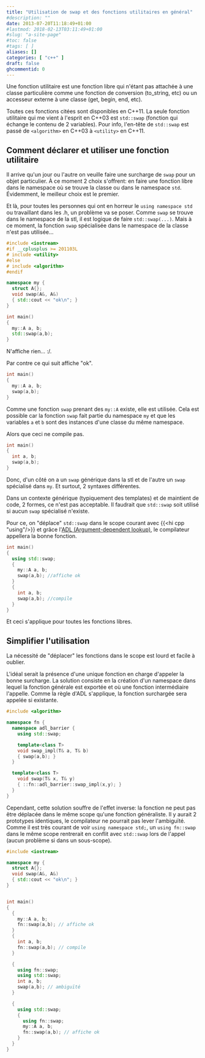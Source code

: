```yaml
---
title: "Utilisation de swap et des fonctions utilitaires en général"
#description: ""
date: 2013-07-20T11:18:49+01:00
#lastmod: 2018-02-13T03:11:49+01:00
#slug: "a-site-page"
#toc: false
#tags: [ ]
aliases: []
categories: [ "c++" ]
draft: false
ghcommentid: 0
---
```


Une fonction utilitaire est une fonction libre qui n'étant pas attachée à une classe particulière comme une fonction de conversion (to_string, etc) ou un accesseur externe à une classe (get, begin, end, etc).

Toutes ces fonctions citées sont disponibles en C++11. La seule fonction utilitaire qui me vient à l'esprit en C++03 est `std::swap` (fonction qui échange le contenu de 2 variables). Pour info, l'en-tête de `std::swap` est passé de `<algorithm>` en C++03 à `<utility>` en C++11.

## Comment déclarer et utiliser une fonction utilitaire

Il arrive qu'un jour ou l'autre on veuille faire une surcharge de `swap` pour un objet particulier. À ce moment 2 choix s'offrent: en faire une fonction libre dans le namespace où se trouve la classe ou dans le namespace `std`. Évidemment, le meilleur choix est le premier.

Et là, pour toutes les personnes qui ont en horreur le `using namespace std` ou travaillant dans les .h, un problème va se poser. Comme `swap` se trouve dans le namespace de la stl, il est logique de faire `std::swap(...)`. Mais à ce moment, la fonction `swap` spécialisée dans le namespace de la classe n'est pas utilisée...

```cpp
#include <iostream>
#if __cplusplus >= 201103L
# include <utility>
#else
# include <algorithm>
#endif

namespace my {
  struct A{};
  void swap(A&, A&)
  { std::cout << "ok\n"; }
}

int main()
{
  my::A a, b;
  std::swap(a,b);
}
```

N'affiche rien... :/.

Par contre ce qui suit affiche "ok".

```cpp
int main()
{
  my::A a, b;
  swap(a,b);
}
```

Comme une fonction `swap` prenant des `my::A` existe, elle est utilisée. Cela est possible car la fonction `swap` fait partie du namespace `my` et que les variables `a` et `b` sont des instances d'une classe du même namespace.

Alors que ceci ne compile pas.

```cpp
int main()
{
  int a, b;
  swap(a,b);
}
```

Donc, d'un côté on a un `swap` générique dans la stl et de l'autre un `swap` spécialisé dans `my`.
Et surtout, 2 syntaxes différentes.

Dans un contexte générique (typiquement des templates) et de maintient de code, 2 formes, ce n'est pas acceptable.
Il faudrait que `std::swap` soit utilisé si aucun `swap` spécialisé n'existe.

Pour ce, on "déplace" `std::swap` dans le scope courant avec {{<hi cpp "using"/>}} et grâce l'[ADL (Argument-dependent lookup)](http://en.cppreference.com/w/cpp/language/adl), le compilateur appellera la bonne fonction.

```cpp
int main()
{
  using std::swap;
  {
    my::A a, b;
    swap(a,b); //affiche ok
  }
  {
    int a, b;
    swap(a,b); //compile
  }
}
```

Et ceci s'applique pour toutes les fonctions libres.

## Simplifier l'utilisation

La nécessité de "déplacer" les fonctions dans le scope est lourd et facile à oublier.

L'idéal serait la présence d'une unique fonction en charge d'appeler la bonne surcharge. La solution consiste en la création d'un namespace dans lequel la fonction générale est exportée et où une fonction intermédiaire l'appelle. Comme la règle d'ADL s'applique, la fonction surchargée sera appelée si existante.

```cpp
#include <algorithm>

namespace fn {
  namespace adl_barrier {
    using std::swap;

    template<class T>
    void swap_impl(T& a, T& b)
    { swap(a,b); }
  }

  template<class T>
    void swap(T& x, T& y)
    { ::fn::adl_barrier::swap_impl(x,y); }
  }
}
```

Cependant, cette solution souffre de l'effet inverse: la fonction ne peut pas être déplacée dans le même scope qu'une fonction généraliste. Il y aurait 2 prototypes identiques, le compilateur ne pourrait pas lever l'ambiguïté. Comme il est très courant de voir `using namespace std;`, un `using fn::swap` dans le même scope rentrerait en conflit avec `std::swap` lors de l'appel (aucun problème si dans un sous-scope).

```cpp
#include <iostream>

namespace my {
  struct A{};
  void swap(A&, A&)
  { std::cout << "ok\n"; }
}


int main()
{
  {
    my::A a, b;
    fn::swap(a,b); // affiche ok
  }
  {
    int a, b;
    fn::swap(a,b); // compile
  }

  {
    using fn::swap;
    using std::swap;
    int a, b;
    swap(a,b); // ambiguïté
  }

  {
    using std::swap;
    {
      using fn::swap;
      my::A a, b;
      fn::swap(a,b); // affiche ok
    }
  }
}
```
